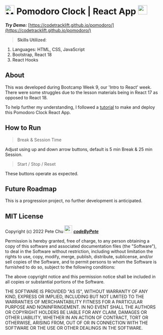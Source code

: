 # <img src='https://codetracklift.github.io/codeTrackLift/logos/mitxPro_logoStacked.jpg' alt='MIT xPro logo' width='30'> Pomodoro Clock | React App <img src='./public/favicon.ico' height='30'> 

 ***Try Demo:*** [https://codetracklift.github.io/pomodoro/](https://codetracklift.github.io/pomodoro/)

>**Skills Utilized**:
<ol>
    <li>Languages: HTML, CSS, JavaScript</li>
    <li>Bootstrap, React 18</li>
    <li>React Hooks</li>
</ol>

## About
This was developed during Bootcamp Week 9, our 'Intro to React' week.  There were some struggles due to the lesson materials being in React 17 as opposed to React 18.  

To help further my understanding, I followed a [tutorial](https://youtu.be/8khA0nJzh8A) to make and deploy this Pomodoro Clock React App.

## How to Run
>Break & Session Time

Adjust using up and down arrow buttons, default is 5 min Break & 25 min Session.

>Start / Stop / Reset

These buttons operate as expected.

## Future Roadmap
This is a progression project, no further development is anticipated.

## MIT License

Copyright (c) 2022 Pete Chu <img src='https://codetracklift.github.io/codeTrackLift/logos/pharma2code_icon.gif' alt='codeByPete logo' width='25'> ***[codeByPete](https://www.codebypete.com/)***

Permission is hereby granted, free of charge, to any person obtaining a copy of this software and associated documentation files (the "Software"), to deal in the Software without restriction, including without limitation the rights to use, copy, modify, merge, publish, distribute, sublicense, and/or sell copies of the Software, and to permit persons to whom the Software is furnished to do so, subject to the following conditions:

The above copyright notice and this permission notice shall be included in all copies or substantial portions of the Software.

THE SOFTWARE IS PROVIDED "AS IS", WITHOUT WARRANTY OF ANY KIND, EXPRESS OR IMPLIED, INCLUDING BUT NOT LIMITED TO THE WARRANTIES OF MERCHANTABILITY FITNESS FOR A PARTICULAR PURPOSE AND NONINFRINGEMENT. IN NO EVENT SHALL THE AUTHORS OR COPYRIGHT HOLDERS BE LIABLE FOR ANY CLAIM, DAMAGES OR OTHER LIABILITY, WHETHER IN AN ACTION OF CONTRACT, TORT OR OTHERWISE, ARISING FROM, OUT OF OR IN CONNECTION WITH THE SOFTWARE OR THE USE OR OTHER DEALINGS IN THE SOFTWARE.